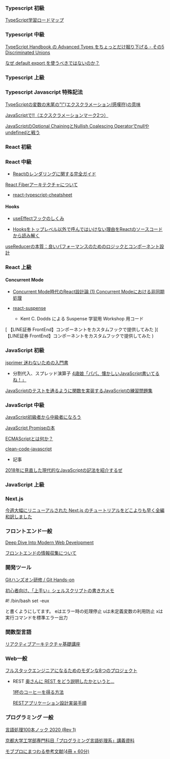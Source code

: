 [  ](  )
[  ](  )
[  ](  )
[  ](  )
[  ](  )
[  ](  )
[  ](  )
[  ](  )
[  ](  )
[  ](  )
[  ](  )
[  ](  )
[  ](  )
[  ](  )
[  ](  )

### Typescript 初級
[ TypeScript学習ロードマップ ]( https://qiita.com/irico/items/33744e15a4e0ca52d6bc )

### Typescript 中級

[ TypeScript Handbook の Advanced Types をちょっとだけ掘り下げる - その5 Discriminated Unions ]( https://qiita.com/kobanyan/items/ca56df27de50ec267995 )

[ なぜ default export を使うべきではないのか？ ]( https://engineering.linecorp.com/ja/blog/you-dont-need-default-export/ )

### Typescript 上級

### Typescript Javascript 特殊記法

[ TypeScriptの変数の末尾の"!"(エクスクラメーション/感嘆符)の意味 ]( https://qiita.com/zigenin/items/364264a6cf635b962542 )

[ JavaScriptで!!（エクスクラメーションマーク2つ） ]( https://www.penpale.jp/blog/double_exclamation_mark.html )

[JavaScriptのOptional ChainingとNullish Coalescing Operatorでnullやundefinedと戦う](https://sbfl.net/blog/2020/03/24/javascript-null-aware/)

### React 初級


### React 中級

- [ Reactのレンダリングに関する完全ガイド ]( https://qiita.com/hellokenta/items/6b795501a0a8921bb6b5 )

[ React Fiberアーキテクチャについて ]( https://postd.cc/react-fiber-architecture/ )

- [ react-typescript-cheatsheet ]( https://react-typescript-cheatsheet.netlify.app/ )


[  ](  )
[  ](  )
[  ](  )
  
#### Hooks

- [ useEffectフックのしくみ ]( https://qiita.com/ossan-engineer/items/740425a0df937a47e093 )

- [ Hooksをトップレベル以外で呼んではいけない理由をReactのソースコードから読み解く ]( https://qiita.com/akashixi/items/7cf0ef9940c2dc8ea24 )

[ useReducerの本質：良いパフォーマンスのためのロジックとコンポーネント設計 ]( https://qiita.com/uhyo/items/cea1bd157453a85feebf)

### React 上級

#### Concurrent Mode
- [ Concurrent Mode時代のReact設計論 (1) Concurrent Modeにおける非同期処理 ]( https://qiita.com/uhyo/items/4a6315bfccf387407631 )

- [ react-suspense ]( https://github.com/kentcdodds/react-suspense )
  - Kent C. Dodds による Suspense 学習用 Workshop 用コード

[ 【LINE証券 FrontEnd】コンポーネントをカスタムフックで提供してみた ]( 【LINE証券 FrontEnd】コンポーネントをカスタムフックで提供してみた )

### JavaScript 初級

[ jsprimer 迷わないための入門書 ]( https://jsprimer.net/ )

- 分割代入、スプレッド演算子
  [ 4歳娘「パパ、懐かしいJavaScript書いてるね！」 ]( https://qiita.com/Yametaro/items/70e7878c5ea51788b643 )

[ JavaScriptのテストを通るように関数を実装するJavaScriptの練習問題集 ]( https://www.jschallenger.com/ )

### JavaScript 中級

[ JavaScript初級者から中級者になろう ]( https://uhyohyo.net/javascript/ )

[ JavaScript Promiseの本 ]( https://azu.github.io/promises-book/ )

[ ECMAScriptとは何か？ ]( https://azu.github.io/slide-what-is-ecmascript/ )

[ clean-code-javascript ]( https://github.com/ryanmcdermott/clean-code-javascript#solid )


- 記事

[ 2018年に見直した現代的なJavaScriptの記法を紹介するぜ ](https://ics.media/entry/17262/)

### JavaScript 上級

### Next.js

[ 今週大幅にリニューアルされた Next.js のチュートリアルをどこよりも早く全編和訳しました ]( https://qiita.com/thesugar/items/01896c1faa8241e6b1bc )

### フロントエンド一般

[ Deep Dive Into Modern Web Development ]( https://fullstackopen.com/en/ )

[ フロントエンドの情報収集について]( https://qiita.com/toshi-toma/items/cd3cfc40f1dcebfb88c9?utm_content=bufferd43e9&utm_medium=social&utm_source=twitter.com&utm_campaign=buffer )

### 開発ツール

[ Gitハンズオン研修 / Git Hands-on ]( https://speakerdeck.com/brainpadpr/git-hands-on )

[ 初心者向け、「上手い」シェルスクリプトの書き方メモ ]( https://qiita.com/m-yamashita/items/889c116b92dc0bf4ea7d )

#! /bin/bash
set -eux

と書くようにしてます。
eはエラー時の処理停止
uは未定義変数の利用防止
xは実行コマンドを標準エラー出力


### 関数型言語
[  ]( https://www.fp-tower.com/courses/foundations )

[ リアクティブアーキテクチャ基礎講座 ]( https://speakerdeck.com/j5ik2o/riakuteihuakitekutiyaji-chu-jiang-zuo )

### Web一般

[ フルスタックエンジニアになるためのモダンな8つのプロジェクト ]( https://qiita.com/kanye__east/items/77a9746e9b98abbb97e6 )

- REST
  [ 奥さんに REST をどう説明したかというと… ]( https://web.archive.org/web/20190322035905/http://www.geocities.jp/yamamotoyohei/rest/rest-to-my-wife.htm )

  [ 1杯のコーヒーを得る方法 ]( https://www.infoq.com/jp/articles/webber-rest-workflow/ )

  [ RESTアプリケーション設計実装手順 ]( https://qiita.com/koriym/items/cb6efd0ab2fb8751f9e9 )


### プログラミング 一般

[ 言語処理100本ノック 2020 (Rev 1) ]( https://nlp100.github.io/ja/ )

[ 京都大学工学部専門科目「プログラミング言語処理系」講義資料 ]( https://kuis-isle3sw.github.io/IoPLMaterials/ )

[ モブプロにまつわる参考文献(4冊 + 60分)]( https://gist.github.com/mohira/034e29262628e22b6bc57ad4d338ffc7 )

